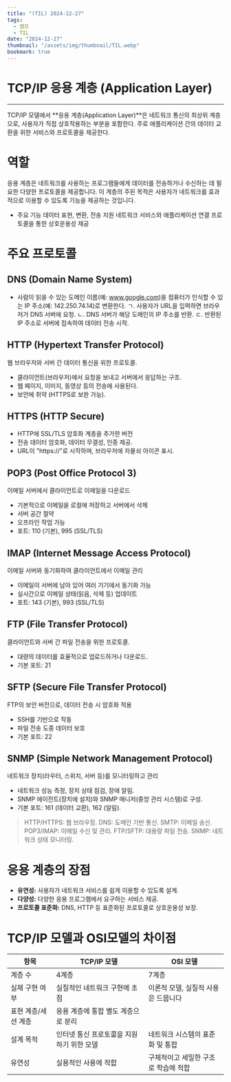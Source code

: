 ```yaml
---
title: "(TIL) 2024-12-27"
tags:
  - 캠프
  - TIL
date: "2024-12-27"
thumbnail: "/assets/img/thumbnail/TIL.webp"
bookmark: true
---
```


# TCP/IP 응용 계층 (Application Layer)

---

TCP/IP 모델에서 **응용 계층(Application Layer)**은 네트워크 통신의 최상위 계층으로, 사용자가 직접 상호작용하는 부분을 포함한다. 주로 애플리케이션 간의 데이터 교환을 위한 서비스와 프로토콜을 제공한다.

# 역할

응용 계층은 네트워크를 사용하는 프로그램들에게 데이터를 전송하거나 수신하는 데 필요한 다양한 프로토콜을 제공합니다. 이 계층의 주된 목적은 사용자가 네트워크를 효과적으로 이용할 수 있도록 기능을 제공하는 것입니다.

- 주요 기능
  데이터 표현, 변환, 전송 지원
  네트워크 서비스와 애플리케이션 연결
  프로토콜을 통한 상호운용성 제공

# 주요 프로토콜

## DNS (Domain Name System)

- 사람이 읽을 수 있는 도메인 이름(예: www.google.com)을 컴퓨터가 인식할 수 있는 IP 주소(예: 142.250.74.14)로 변환한다.
  ㄱ. 사용자가 URL을 입력하면 브라우저가 DNS 서버에 요청.
  ㄴ. DNS 서버가 해당 도메인의 IP 주소를 반환.
  ㄷ. 반환된 IP 주소로 서버에 접속하여 데이터 전송 시작.

## HTTP (Hypertext Transfer Protocol)

웹 브라우저와 서버 간 데이터 통신을 위한 프로토콜.

- 클라이언트(브라우저)에서 요청을 보내고 서버에서 응답하는 구조.
- 웹 페이지, 이미지, 동영상 등의 전송에 사용된다.
- 보안에 취약 (HTTPS로 보완 가능).

## HTTPS (HTTP Secure)

- HTTP에 SSL/TLS 암호화 계층을 추가한 버전
- 전송 데이터 암호화, 데이터 무결성, 인증 제공.
- URL이 "https://"로 시작하며, 브라우저에 자물쇠 아이콘 표시.

## POP3 (Post Office Protocol 3)

이메일 서버에서 클라이언트로 이메일을 다운로드

- 기본적으로 이메일을 로컬에 저장하고 서버에서 삭제
- 서버 공간 절약
- 오프라인 작업 가능
- 포트: 110 (기본), 995 (SSL/TLS)

## IMAP (Internet Message Access Protocol)

이메일 서버와 동기화하여 클라이언트에서 이메일 관리

- 이메일이 서버에 남아 있어 여러 기기에서 동기화 가능
- 실시간으로 이메일 상태(읽음, 삭제 등) 업데이트
- 포트: 143 (기본), 993 (SSL/TLS)

## FTP (File Transfer Protocol)

클라이언트와 서버 간 파일 전송을 위한 프로토콜.

- 대량의 데이터를 효율적으로 업로드하거나 다운로드.
- 기본 포트: 21

## SFTP (Secure File Transfer Protocol)

FTP의 보안 버전으로, 데이터 전송 시 암호화 적용

- SSH를 기반으로 작동
- 파일 전송 도중 데이터 보호
- 기본 포트: 22

## SNMP (Simple Network Management Protocol)

네트워크 장치(라우터, 스위치, 서버 등)를 모니터링하고 관리

- 네트워크 성능 측정, 장치 상태 점검, 장애 알림.
- SNMP 에이전트(장치에 설치)와 SNMP 매니저(중앙 관리 시스템)로 구성.
- 기본 포트: 161 (데이터 교환), 162 (알림).

> HTTP/HTTPS: 웹 브라우징.
> DNS: 도메인 기반 통신.
> SMTP: 이메일 송신.
> POP3/IMAP: 이메일 수신 및 관리.
> FTP/SFTP: 대용량 파일 전송.
> SNMP: 네트워크 상태 모니터링.

# 응용 계층의 장점

- **유연성:** 사용자가 네트워크 서비스를 쉽게 이용할 수 있도록 설계.
- **다양성:** 다양한 응용 프로그램에서 요구하는 서비스 제공.
- **프로토콜 표준화:** DNS, HTTP 등 표준화된 프로토콜로 상호운용성 보장.

# TCP/IP 모델과 OSI모델의 차이점

| 항목                | TCP/IP 모델                               | OSI 모델                             |
| ------------------- | ----------------------------------------- | ------------------------------------ |
| 계층 수             | 4계층                                     | 7계층                                |
| 실제 구현 여부      | 실질적인 네트워크 구현에 초점             | 이론적 모델, 실질적 사용은 드뭅니다  |
| 표현 계층/세션 계층 | 응용 계층에 통합 별도 계층으로 분리       |
| 설계 목적           | 인터넷 통신 프로토콜을 지원하기 위한 모델 | 네트워크 시스템의 표준화 및 통합     |
| 유연성              | 실용적인 사용에 적합                      | 구체적이고 세밀한 구조로 학습에 적합 |
